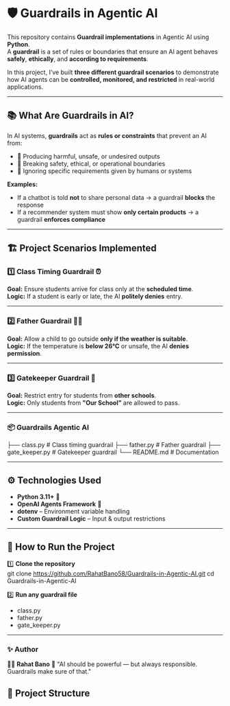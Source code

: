 # 🛡️ Guardrails in Agentic AI

This repository contains **Guardrail implementations** in Agentic AI using **Python**.  
A **guardrail** is a set of rules or boundaries that ensure an AI agent behaves **safely**, **ethically**, and **according to requirements**.  

In this project, I’ve built **three different guardrail scenarios** to demonstrate how AI agents can be **controlled, monitored, and restricted** in real-world applications.

---

## 📚 What Are Guardrails in AI?

In AI systems, **guardrails** act as **rules or constraints** that prevent an AI from:

- 🚫 Producing harmful, unsafe, or undesired outputs  
- 🚫 Breaking safety, ethical, or operational boundaries  
- 🚫 Ignoring specific requirements given by humans or systems  

**Examples:**
- If a chatbot is told **not** to share personal data → a guardrail **blocks** the response  
- If a recommender system must show **only certain products** → a guardrail **enforces compliance**

---

## 🏗 Project Scenarios Implemented

### 1️⃣ Class Timing Guardrail ⏰
**Goal:** Ensure students arrive for class only at the **scheduled time**.  
**Logic:** If a student is early or late, the AI **politely denies** entry.

---

### 2️⃣ Father Guardrail 👨‍👦
**Goal:** Allow a child to go outside **only if the weather is suitable**.  
**Logic:** If the temperature is **below 26°C** or unsafe, the AI **denies permission**.

---

### 3️⃣ Gatekeeper Guardrail 🚪
**Goal:** Restrict entry for students from **other schools**.  
**Logic:** Only students from **"Our School"** are allowed to pass.

---

### 📦 Guardrails Agentic AI

├── class.py # Class timing guardrail
├── father.py # Father guardrail
├── gate_keeper.py # Gatekeeper guardrail
└── README.md # Documentation

---

## ⚙️ Technologies Used

- **Python 3.11+** 🐍  
- **OpenAI Agents Framework** 🤖  
- **dotenv** – Environment variable handling  
- **Custom Guardrail Logic** – Input & output restrictions  

---

## 🚀 How to Run the Project

1️⃣ **Clone the repository**  
git clone https://github.com/RahatBano58/Guardrails-in-Agentic-AI.git
cd Guardrails-in-Agentic-AI

2️⃣ **Run any guardrail file**
- class.py
- father.py
- gate_keeper.py

---

### ✨ Author
👩‍💻 **Rahat Bano** 💬 "AI should be powerful — but always responsible. Guardrails make sure of that."

## 📂 Project Structure


